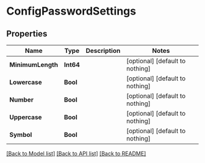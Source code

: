 # ConfigPasswordSettings


## Properties
Name | Type | Description | Notes
------------ | ------------- | ------------- | -------------
**MinimumLength** | **Int64** |  | [optional] [default to nothing]
**Lowercase** | **Bool** |  | [optional] [default to nothing]
**Number** | **Bool** |  | [optional] [default to nothing]
**Uppercase** | **Bool** |  | [optional] [default to nothing]
**Symbol** | **Bool** |  | [optional] [default to nothing]


[[Back to Model list]](../README.md#models) [[Back to API list]](../README.md#api-endpoints) [[Back to README]](../README.md)


